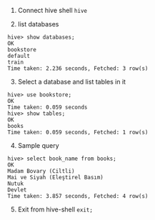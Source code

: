 1. Connect hive shell
`hive`

2. list databases
```
hive> show databases;
OK
bookstore
default
train
Time taken: 2.236 seconds, Fetched: 3 row(s)
```

3. Select a database and list tables in it
```
hive> use bookstore;
OK
Time taken: 0.059 seconds
hive> show tables;
OK
books
Time taken: 0.059 seconds, Fetched: 1 row(s)
```

4. Sample query
```
hive> select book_name from books;
OK
Madam Bovary (Ciltli)
Mai ve Siyah (Eleştirel Basım)
Nutuk
Devlet
Time taken: 3.857 seconds, Fetched: 4 row(s)
```

5. Exit from hive-shell
`exit;`

